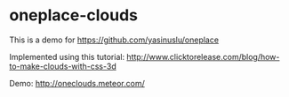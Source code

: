 # oneplace-clouds

This is a demo for https://github.com/yasinuslu/oneplace

Implemented using this tutorial: http://www.clicktorelease.com/blog/how-to-make-clouds-with-css-3d

Demo: http://oneclouds.meteor.com/
